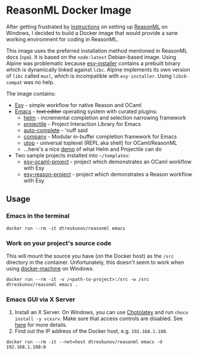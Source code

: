 # ReasonML Docker Image

After getting frustrated by [instructions](https://reasonml.github.io/docs/en/global-installation.html) on setting up [ReasonML](https://reasonml.github.io) on Windows, I decided to build a Docker image that would provide a sane working environment for coding in ReasonML.

This image uses the preferred installation method mentioned in ReasonML docs (`npm`). It is based on the `node:latest` Debian-based image. Using Alpine was problematic because [esy-installer](https://github.com/esy-ocaml/esy-installer) contains a prebuilt binary which is dynamically linked against `libc`. Alpine implements its own version of `libc` called `musl`, which is incompatible with `esy-installer`. Using `libc6-compat` was no help.

The image contains:
* [Esy](https://esy.sh/) - simple workflow for native Reason and OCaml
* [Emacs](https://www.gnu.org/software/emacs/) - ~~text editor~~ operating system with curated plugins:
    * [helm](https://github.com/emacs-helm/helm) - incremental completion and selection narrowing framework
    * [projectile](https://github.com/bbatsov/projectile) - Project Interaction Library for Emacs
    * [auto-complete](https://github.com/auto-complete/auto-complete) - 'nuff said
    * [company](https://github.com/company-mode/company-mode) - Modular in-buffer completion framework for Emacs
    * [utop](https://github.com/diml/utop) - universal toplevel (REPL aka shell) for OCaml/ReasonML
    * ...here's a nice [demo](https://tuhdo.github.io/helm-projectile.html) of what Helm and Projectile can do
* Two sample projects installed into `~/templates`:
    * [esy-ocaml-project](https://github.com/esy-ocaml/esy-ocaml-project) - project which demonstrates an OCaml workflow with Esy
    * [esy-reason-project](https://github.com/esy-ocaml/esy-reason-project) - project which demonstrates a Reason workflow with Esy

## Usage

### Emacs in the terminal
```
docker run --rm -it dtreskunov/reasonml emacs
```

### Work on your project's source code
This will mount the source you have (on the Docker host) as the `/src` directory in the container. Unfortunately, this doesn't seem to work when using [docker-machine](https://docs.docker.com/machine/) on Windows.

```
docker run --rm -it -v /<path-to-project>:/src -w /src dtreskunov/reasonml emacs .
```

### Emacs GUI via X Server
1. Install an X Server. On Windows, you can use [Chotolatey](https://chocolatey.org/) and run `choco install -y vcxsrv`. Make sure that access controls are disabled. See [here](http://blog.ctaggart.com/2016/05/visual-studio-code-served-from-docker.html) for more details.
2. Find out the IP address of the Docker host, e.g. `192.168.1.100`.

```
docker run --rm -it --net=host dtreskunov/reasonml emacs -d 192.168.1.100:0
```
